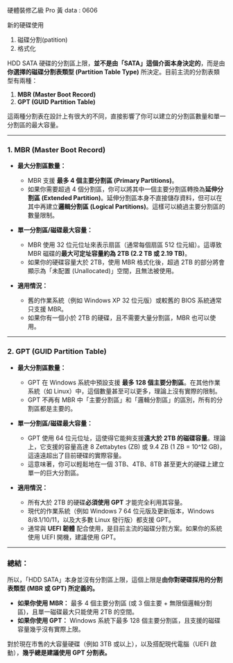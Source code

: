 硬體裝修乙級
Pro 黃
data : 0606

新的硬碟使用
1. 磁碟分割(patition)
2. 格式化

HDD SATA 硬碟的分割區上限，**並不是由「SATA」這個介面本身決定的**，而是由**你選擇的磁碟分割表類型 (Partition Table Type)** 所決定。目前主流的分割表類型有兩種：

1.  **MBR (Master Boot Record)**
2.  **GPT (GUID Partition Table)**

這兩種分割表在設計上有很大的不同，直接影響了你可以建立的分割區數量和單一分割區的最大容量。

---

### 1. MBR (Master Boot Record)

* **最大分割區數量：**
    * MBR 支援 **最多 4 個主要分割區 (Primary Partitions)**。
    * 如果你需要超過 4 個分割區，你可以將其中一個主要分割區轉換為**延伸分割區 (Extended Partition)**。延伸分割區本身不直接儲存資料，但可以在其中再建立**邏輯分割區 (Logical Partitions)**。這樣可以繞過主要分割區的數量限制。

* **單一分割區/磁碟最大容量：**
    * MBR 使用 32 位元位址來表示扇區（通常每個扇區 512 位元組）。這導致 MBR 磁碟的**最大可定址容量約為 2TB (2.2 TB 或 2.19 TB)**。
    * 如果你的硬碟容量大於 2TB，使用 MBR 格式化後，超過 2TB 的部分將會顯示為「未配置 (Unallocated)」空間，且無法被使用。

* **適用情況：**
    * 舊的作業系統（例如 Windows XP 32 位元版）或較舊的 BIOS 系統通常只支援 MBR。
    * 如果你有一個小於 2TB 的硬碟，且不需要大量分割區，MBR 也可以使用。

---

### 2. GPT (GUID Partition Table)

* **最大分割區數量：**
    * GPT 在 Windows 系統中預設支援 **最多 128 個主要分割區**。在其他作業系統（如 Linux）中，這個數量甚至可以更多，理論上沒有實際的限制。
    * GPT 不再有 MBR 中「主要分割區」和「邏輯分割區」的區別，所有的分割區都是主要的。

* **單一分割區/磁碟最大容量：**
    * GPT 使用 64 位元位址，這使得它能夠支援**遠大於 2TB 的磁碟容量**。理論上，它支援的容量高達 8 Zettabytes (ZB) 或 9.4 ZB (1 ZB = 10^12 GB)，這遠遠超出了目前硬碟的實際容量。
    * 這意味著，你可以輕鬆地在一個 3TB、4TB、8TB 甚至更大的硬碟上建立單一的巨大分割區。

* **適用情況：**
    * 所有大於 2TB 的硬碟**必須使用 GPT** 才能完全利用其容量。
    * 現代的作業系統（例如 Windows 7 64 位元版及更新版本，Windows 8/8.1/10/11，以及大多數 Linux 發行版）都支援 GPT。
    * 通常與 **UEFI 韌體** 配合使用，是目前主流的磁碟分割方案。如果你的系統使用 UEFI 開機，建議使用 GPT。

---

### 總結：

所以，「HDD SATA」本身並沒有分割區上限，這個上限是**由你對硬碟採用的分割表類型 (MBR 或 GPT) 所定義的。**

* **如果你使用 MBR：** 最多 4 個主要分割區 (或 3 個主要 + 無限個邏輯分割區)，且單一磁碟最大只能使用 2TB 的空間。
* **如果你使用 GPT：** Windows 系統下最多 128 個主要分割區，且支援的磁碟容量幾乎沒有實際上限。

對於現在市售的大容量硬碟（例如 3TB 或以上），以及搭配現代電腦（UEFI 啟動），**幾乎總是建議使用 GPT 分割表。**
